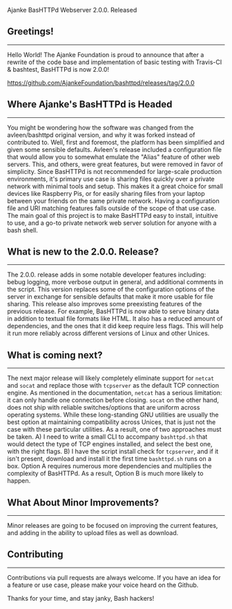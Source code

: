 Ajanke BasHTTPd Webserver 2.0.0. Released

## Greetings! ##
----------
Hello World! The Ajanke Foundation is proud to announce that after a rewrite of the code base and implementation of basic testing with Travis-CI & bashtest, BasHTTPd is now 2.0.0!

https://github.com/AjankeFoundation/bashttpd/releases/tag/2.0.0

## Where Ajanke's BasHTTPd is Headed ##
----------
You might be wondering how the software was changed from the avleen/bashttpd original version, and why it was forked instead of contributed to.  Well, first and foremost, the platform has been simplified and given some sensible defaults.  Avleen's release included a configuration file that would allow you to somewhat emulate the "Alias" feature of other web servers.  This, and others, were great features, but were removed in favor of simplicity.  Since BasHTTPd is not recommended for large-scale production environments, it's primary use case is sharing files quickly over a private network with minimal tools and setup. This makes it a great choice for small devices like Raspberry Pis, or for easily sharing files from your laptop between your friends on the same private network.  Having a configuration file and URI matching features falls outside of the scope of that use case.  The main goal of this project is to make BasHTTPd easy to install, intuitive to use, and a go-to private network web server solution for anyone with a bash shell.

## What is new to the 2.0.0. Release? ##
----------
The 2.0.0. release adds in some notable developer features including: bebug logging, more verbose output in general, and additional comments in the script.  This version replaces some of the configuration options of the server in exchange for sensible defaults that make it more usable for file sharing. This release also improves some preexisting features of the previous release.  For example, BasHTTPd is now able to serve binary data in addition to textual file formats like HTML.  It also has a reduced amount of dependencies, and the ones that it did keep require less flags.  This will help it run more reliably across different versions of Linux and other Unices.

## What is coming next? ##
----------
The next major release will likely completely eliminate support for `netcat` and `socat` and replace those with `tcpserver` as the default TCP connection engine.  As mentioned in the documentation, `netcat` has a serious limitation: it can only handle one connection before closing. `socat` on the other hand, does not ship with reliable switches/options that are uniform across operating systems.  While these long-standing GNU utilities are usually the best option at maintaining compatibility across Unices, that is just not the case with these particular utilities.  As a result, one of two approaches must be taken. A) I need to write a small CLI to accompany `bashttpd.sh` that would detect the type of TCP engines installed, and select the best one, with the right flags. B) I have the script install check for `tcpserver`, and if it isn't present, download and install it the first time `bashttpd.sh` runs on a box. Option A requires numerous more dependencies and multiplies the complexity of BasHTTPd. As a result, Option B is much more likely to happen.

## What About Minor Improvements? ##
----------
Minor releases are going to be focused on improving the current features, and adding in the ability to upload files as well as download.

## Contributing ##
----------
Contributions via pull requests are always welcome. If you have an idea for a feature or use case, please make your voice heard on the Github.

Thanks for your time, and stay janky, Bash hackers!

